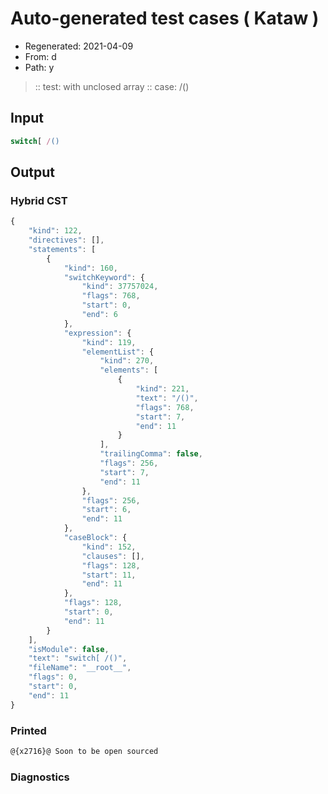# Auto-generated test cases ( Kataw )
- Regenerated: 2021-04-09
- From: d
- Path: y
> :: test: with unclosed array
> :: case: /()
## Input

`````js
switch[ /()
`````

## Output

### Hybrid CST

```javascript
{
    "kind": 122,
    "directives": [],
    "statements": [
        {
            "kind": 160,
            "switchKeyword": {
                "kind": 37757024,
                "flags": 768,
                "start": 0,
                "end": 6
            },
            "expression": {
                "kind": 119,
                "elementList": {
                    "kind": 270,
                    "elements": [
                        {
                            "kind": 221,
                            "text": "/()",
                            "flags": 768,
                            "start": 7,
                            "end": 11
                        }
                    ],
                    "trailingComma": false,
                    "flags": 256,
                    "start": 7,
                    "end": 11
                },
                "flags": 256,
                "start": 6,
                "end": 11
            },
            "caseBlock": {
                "kind": 152,
                "clauses": [],
                "flags": 128,
                "start": 11,
                "end": 11
            },
            "flags": 128,
            "start": 0,
            "end": 11
        }
    ],
    "isModule": false,
    "text": "switch[ /()",
    "fileName": "__root__",
    "flags": 0,
    "start": 0,
    "end": 11
}
```

### Printed

```javascript
@{x2716}@ Soon to be open sourced
```

### Diagnostics

```javascript

```

